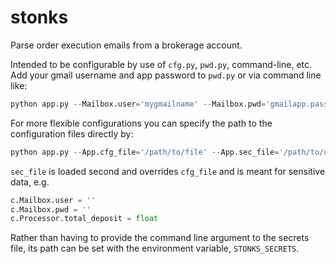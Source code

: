 # stonks

Parse order execution emails from a brokerage account.

Intended to be configurable by use of `cfg.py`, `pwd.py`, command-line, etc.
Add your gmail username and app password to `pwd.py` or via command line like:
```python
python app.py --Mailbox.user='mygmailname' --Mailbox.pwd='gmailapp.password'
```

For more flexible configurations you can specify the path to the configuration
files directly by:
```python
python app.py --App.cfg_file='/path/to/file' --App.sec_file='/path/to/other'
```
`sec_file` is loaded second and overrides `cfg_file` and is meant for sensitive
data, e.g.

```python
c.Mailbox.user = ''
c.Mailbox.pwd = ''
c.Processor.total_deposit = float
```

Rather than having to provide the command line argument to the secrets file,
its path can be set with the environment variable, `STONKS_SECRETS`.
